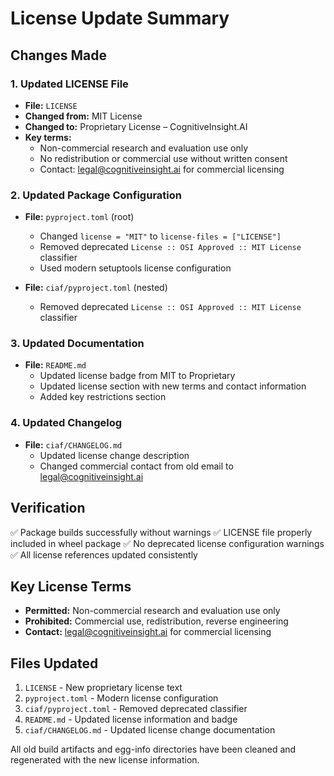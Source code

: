 # License Update Summary

## Changes Made

### 1. Updated LICENSE File
- **File:** `LICENSE`
- **Changed from:** MIT License
- **Changed to:** Proprietary License – CognitiveInsight.AI
- **Key terms:**
  - Non-commercial research and evaluation use only
  - No redistribution or commercial use without written consent
  - Contact: legal@cognitiveinsight.ai for commercial licensing

### 2. Updated Package Configuration
- **File:** `pyproject.toml` (root)
  - Changed `license = "MIT"` to `license-files = ["LICENSE"]`
  - Removed deprecated `License :: OSI Approved :: MIT License` classifier
  - Used modern setuptools license configuration

- **File:** `ciaf/pyproject.toml` (nested)
  - Removed deprecated `License :: OSI Approved :: MIT License` classifier

### 3. Updated Documentation
- **File:** `README.md`
  - Updated license badge from MIT to Proprietary
  - Updated license section with new terms and contact information
  - Added key restrictions section

### 4. Updated Changelog
- **File:** `ciaf/CHANGELOG.md`
  - Updated license change description
  - Changed commercial contact from old email to legal@cognitiveinsight.ai

## Verification
✅ Package builds successfully without warnings
✅ LICENSE file properly included in wheel package
✅ No deprecated license configuration warnings
✅ All license references updated consistently

## Key License Terms
- **Permitted:** Non-commercial research and evaluation use only
- **Prohibited:** Commercial use, redistribution, reverse engineering
- **Contact:** legal@cognitiveinsight.ai for commercial licensing

## Files Updated
1. `LICENSE` - New proprietary license text
2. `pyproject.toml` - Modern license configuration
3. `ciaf/pyproject.toml` - Removed deprecated classifier
4. `README.md` - Updated license information and badge
5. `ciaf/CHANGELOG.md` - Updated license change documentation

All old build artifacts and egg-info directories have been cleaned and regenerated with the new license information.